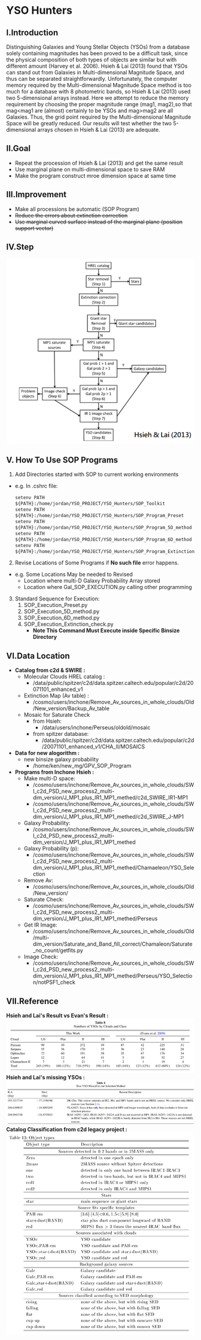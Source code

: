 # **YSO Hunters**
## **I.Introduction**
Distinguishing Galaxies and Young Stellar Objects (YSOs) from a database solely containing magnitudes has been proved to be a difficult task, since the physical composition of both types of objects are similar but with different amount (Harvey et al. 2006). Hsieh & Lai (2013) found that YSOs can stand out from Galaxies in Multi-dimensional Magnitude Space, and thus can be separated straightforwardly. Unfortunately, the computer memory required by the Multi-dimensional Magnitude Space method is too much for a database with 8 photometric bands, so Hsieh & Lai (2013) used two 5-dimensional arrays instead. Here we attempt to reduce the memory requirement by choosing the proper magnitude range (mag1, mag2),so that mag\<mag1 are (almost) certainly to be YSOs and mag\>mag2 are all Galaxies. Thus, the grid point required by the Multi-dimensional Magnitude Space will be greatly reduced. Our results will test whether the two 5-dimensional arrays chosen in Hsieh & Lai (2013) are adequate.

## **II.Goal**
- Repeat the procession of Hsieh & Lai (2013) and get the same result
- Use marginal plane on multi-dimensional space to save RAM
- Make the program construct mroe dimension space at same time

## **III.Improvement**
- Make all processions be automatic (SOP Program)
- ~~Reduce the errors about extinction correction~~
- ~~Use marginal curved surface instead of the marginal plane (position support vector)~~

## **IV.Step**
<img src='Templates_and_Charts/Steps.png'/>

## **V. How To Use SOP Programs**
1. Add Directories started with SOP to current working environments
  - e.g. In .cshrc file:
    ```
    setenv PATH ${PATH}:/home/jordan/YSO_PROJECT/YSO_Hunters/SOP_Toolkit
    setenv PATH ${PATH}:/home/jordan/YSO_PROJECT/YSO_Hunters/SOP_Program_Preset
    setenv PATH ${PATH}:/home/jordan/YSO_PROJECT/YSO_Hunters/SOP_Program_5D_method
    setenv PATH ${PATH}:/home/jordan/YSO_PROJECT/YSO_Hunters/SOP_Program_6D_method
    setenv PATH ${PATH}:/home/jordan/YSO_PROJECT/YSO_Hunters/SOP_Program_Extinction_Check
    ```
2. Revise Locations of Some Programs if **No such file** error happens.
  - e.g. Some Locations May be needed to Revised
    - Location where multi-D Galaxy Probability Array stored
    - Location where Gal_SOP_EXECUTION.py calling other programming
3. Standard Sequence for Execution:
   1. SOP_Execution_Preset.py
    2. SOP_Execution_5D_method.py
    3. SOP_Execution_6D_method.py
    4. SOP_Execution_Extinction_check.py
        - **Note This Command Must Execute inside Specific Binsize Directory**
  
## **VI.Data Location**
- **Catalog from c2d & SWIRE :**
  - Molecular Clouds HREL catalog :
    - /data/public/spitzer/c2d/data.spitzer.caltech.edu/popular/c2d/20071101_enhanced_v1
  - Extinction Map (Av table) :
    - /cosmo/users/inchone/Remove_Av_sources_in_whole_clouds/Old/New_version/Backup_Av_table
  - Mosaic for Saturate Check
    - from Hsieh:
      - /data/users/inchone/Perseus/oldold/mosaic
    - from spitzer database:
      - /data/public/spitzer/c2d/data.spitzer.caltech.edu/popular/c2d/20071101_enhanced_v1/CHA_II/MOSAICS
- **Data for new alogorithm :**
    - new binsize galaxy probability
      - /home/ken/new_mg/GPV_SOP_Program
- **Programs from Inchone Hsieh :**
  - Make multi-D space:
    - /cosmo/users/inchone/Remove_Av_sources_in_whole_clouds/SWI_c2d_PSD_new_process2_multi-dim_version/J_MP1_plus_IR1_MP1_methed/c2d_SWIRE_IR1-MP1
    - /cosmo/users/inchone/Remove_Av_sources_in_whole_clouds/SWI_c2d_PSD_new_process2_multi-dim_version/J_MP1_plus_IR1_MP1_methed/c2d_SWIRE_J-MP1    
  - Galaxy Probability:
    - /cosmo/users/inchone/Remove_Av_sources_in_whole_clouds/SWI_c2d_PSD_new_process2_multi-dim_version/J_MP1_plus_IR1_MP1_methed
  - Galaxy Probability (p):
    - /cosmo/users/inchone/Remove_Av_sources_in_whole_clouds/SWI_c2d_PSD_new_process2_multi-dim_version/J_MP1_plus_IR1_MP1_methed/Chamaeleon/YSO_Selection
  - Remove Av:
    - /cosmo/users/inchone/Remove_Av_sources_in_whole_clouds/Old/New_version/
  - Saturate Check:
    - /cosmo/users/inchone/Remove_Av_sources_in_whole_clouds/SWI_c2d_PSD_new_process2_multi-dim_version/J_MP1_plus_IR1_MP1_methed/Perseus
  - Get IR Image:  
    - /cosmo/users/inchone/Remove_Av_sources_in_whole_clouds/Old/multi-dim_version/Saturate_and_Band_fill_correct/Chamaleon/Saturate_no_count/getfits.py
  - Image Check:
    - /cosmo/users/inchone/Remove_Av_sources_in_whole_clouds/SWI_c2d_PSD_new_process2_multi-dim_version/J_MP1_plus_IR1_MP1_methed/Perseus/YSO_Selection/notPSF1_check

## **VII.Reference**
**Hsieh and Lai's Result vs Evan's Result :**
<img src='Templates_and_Charts/Hsiehs_Result.png'/>
**Hsieh and Lai's missing YSOs :**
<img src='Templates_and_Charts/Hsiehs_missing_YSO.png'/>
**Catalog Classification from c2d legacy project :**
<img src='Templates_and_Charts/c2d_obtype.png'/>
